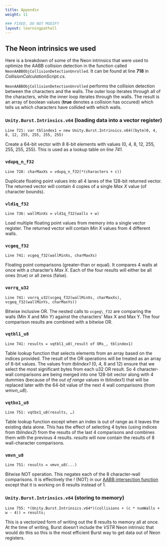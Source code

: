 ```yaml
---
title: Appendix
weight: 11

### FIXED, DO NOT MODIFY
layout: learningpathall
---
```

## The Neon intrinsics we used
Here is a breakdown of some of the Neon intrinsics that were used to optimize the AABB collision detection in the function called `NeonAABBObjCollisionDetectionUnrolled`. It can be found at line **718** in _CollisionCalculationScript.cs_.

`NeonAABBObjCollisionDetectionUnrolled` performs the collision detection between the characters and the walls. The outer loop iterates through all of the characters, while the inner loop iterates through the walls. The result is an array of boolean values (**true** denotes a collision has occured) which tells us which characters have collided with which walls.

### `Unity.Burst.Intrinsics.v64` (loading data into a vector register)
```
Line 721: var tblindex1 = new Unity.Burst.Intrinsics.v64((byte)0, 4, 8, 12, 255, 255, 255, 255)
```
Create a 64-bit vector with 8 8-bit elements with values (0, 4, 8, 12, 255, 255, 255, 255). This is used as a lookup table on _line 741_.

### `vdupq_n_f32`
```
Line 728: charMaxXs = vdupq_n_f32(*(characters + c))
```
Duplicate floating point values into all 4 lanes of the 128-bit returned vector. The returned vector will contain 4 copies of a single _Max X_ value (of character bounds).

### `vld1q_f32`
```
Line 736: wallMinXs = vld1q_f32(walls + w)
```
Load multiple floating point values from memory into a single vector register. The returned vector will contain _Min X_ values from 4 different walls.

### `vcgeq_f32`
```
Line 741: vcgeq_f32(wallMinXs, charMaxXs)
```
Floating point comparisons (greater-than or equal). It compares 4 walls at once with a character’s _Max X_. Each of the four results will either be all ones (true) or all zeros (false).

### `vorrq_u32`
```
Line 741: vorrq_u32(vcgeq_f32(wallMinXs, charMaxXs), vcgeq_f32(wallMinYs, charMaxYs))
```
Bitwise inclusive OR. The nested calls to `vcgeq\_f32` are comparing the walls (Min X and Min Y) against the characters' Max X and Max Y. The four comparison results are combined with a bitwise OR. 

### `vqtbl1_u8`
```
Line 741: results = vqtbl1_u8(_result of ORs_, tblindex1)
```
Table lookup function that selects elements from an array based on the indices provided. The result of the OR operations will be treated as an array of 8-bit values. The values from _tblindex1_ (0, 4, 8 and 12) ensure that we select the most significant bytes from each u32 OR result. So 4 character-wall comparisons are being merged into one 128-bit vector along with 4 dummies (because of the _out of range_ values in tblindex1) that will be replaced later with the 64-bit value of the next 4 wall comparisons (from _wmvn_u8_).

### `vqtbx1_u8`
```
Line 751: vqtbx1_u8(results, …)
```
Table lookup function except when an index is out of range as it leaves the existing data alone. This has the effect of selecting 4 bytes (using indices from _tblindex2_) from the results of the last 4 comparisons and combines them with the previous 4 results. _results_ will now contain the results of 8 wall-character comparisons.

### `vmvn_u8`
```
Line 751: results = vmvn_u8(...)
```
Bitwise NOT operation. This negates each of the 8 character-wall comparisons. It is effectively the _!_ (NOT) in our [AABB intersection function](/learning-paths/mobile-graphics-and-gaming/using-neon-intrinsics-to-optimize-unity-on-android/5-the-optimizations#the-aabb-intersection-function) except that it is working on 8 results instead of 1.

### `Unity.Burst.Intrinsics.v64` (storing to memory)
```
Line 755: *(Unity.Burst.Intrinsics.v64*)(collisions + (c * numWalls + w - 4)) = results;
```
This is a vectorized form of writing out the 8 results to memory all at once. At the time of writing, Burst doesn’t include the _VSTR_ Neon intrinsic that would do this so this is the most efficient Burst way to get data out of Neon registers.
